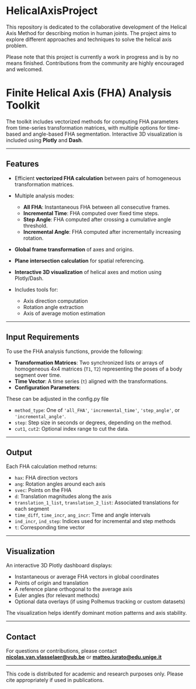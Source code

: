 # HelicalAxisProject

This repository is dedicated to the collaborative development of the Helical Axis Method for describing motion in human joints. The project aims to explore different approaches and techniques to solve the helical axis problem.

Please note that this project is currently a work in progress and is by no means finished. Contributions from the community are highly encouraged and welcomed.

# Finite Helical Axis (FHA) Analysis Toolkit

The toolkit includes vectorized methods for computing FHA parameters from time-series transformation matrices, with multiple options for time-based and angle-based FHA segmentation. Interactive 3D visualization is included using **Plotly** and **Dash**.

---

## Features

* Efficient **vectorized FHA calculation** between pairs of homogeneous transformation matrices.
* Multiple analysis modes:

  * **All FHA**: Instantaneous FHA between all consecutive frames.
  * **Incremental Time**: FHA computed over fixed time steps.
  * **Step Angle**: FHA computed after crossing a cumulative angle threshold.
  * **Incremental Angle**: FHA computed after incrementally increasing rotation.
* **Global frame transformation** of axes and origins.
* **Plane intersection calculation** for spatial referencing.
* **Interactive 3D visualization** of helical axes and motion using Plotly/Dash.
* Includes tools for:

  * Axis direction computation
  * Rotation angle extraction
  * Axis of average motion estimation

---

## Input Requirements

To use the FHA analysis functions, provide the following:

* **Transformation Matrices**: Two synchronized lists or arrays of homogeneous 4x4 matrices (`T1`, `T2`) representing the poses of a body segment over time.
* **Time Vector**: A time series (`t`) aligned with the transformations.
* **Configuration Parameters**:

These can be adjusted in the config.py file
  * `method_type`: One of `'all_FHA'`, `'incremental_time'`, `'step_angle'`, or `'incremental_angle'`.
  * `step`: Step size in seconds or degrees, depending on the method.
  * `cut1`, `cut2`: Optional index range to cut the data.

---

## Output

Each FHA calculation method returns:

* `hax`: FHA direction vectors
* `ang`: Rotation angles around each axis
* `svec`: Points on the FHA
* `d`: Translation magnitudes along the axis
* `translation_1_list`, `translation_2_list`: Associated translations for each segment
* `time_diff`, `time_incr`, `ang_incr`: Time and angle intervals
* `ind_incr`, `ind_step`: Indices used for incremental and step methods
* `t`: Corresponding time vector

---

## Visualization

An interactive 3D Plotly dashboard displays:

* Instantaneous or average FHA vectors in global coordinates
* Points of origin and translation
* A reference plane orthogonal to the average axis
* Euler angles (for relevant methods)
* Optional data overlays (if using Polhemus tracking or custom datasets)

The visualization helps identify dominant motion patterns and axis stability.

---

## Contact

For questions or contributions, please contact **nicolas.van.vlasselaer@vub.be** or **matteo.iurato@edu.unige.it**

---

This code is distributed for academic and research purposes only. Please cite appropriately if used in publications.
